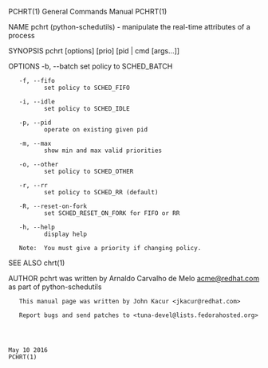 PCHRT(1)                                                                                   General Commands Manual                                                                                   PCHRT(1)



NAME
       pchrt (python-schedutils) - manipulate the real-time attributes of a process

SYNOPSIS
       pchrt [options] [prio] [pid | cmd [args...]]

OPTIONS
       -b, --batch
              set policy to SCHED_BATCH

       -f, --fifo
              set policy to SCHED_FIFO

       -i, --idle
              set policy to SCHED_IDLE

       -p, --pid
              operate on existing given pid

       -m, --max
              show min and max valid priorities

       -o, --other
              set policy to SCHED_OTHER

       -r, --rr
              set policy to SCHED_RR (default)

       -R, --reset-on-fork
              set SCHED_RESET_ON_FORK for FIFO or RR

       -h, --help
              display help

       Note:  You must give a priority if changing policy.

SEE ALSO
       chrt(1)

AUTHOR
       pchrt was written by Arnaldo Carvalho de Melo <acme@redhat.com>
       as part of python-schedutils

       This manual page was written by John Kacur <jkacur@redhat.com>

       Report bugs and send patches to <tuna-devel@lists.fedorahosted.org>



                                                                                                 May 10 2016                                                                                         PCHRT(1)
